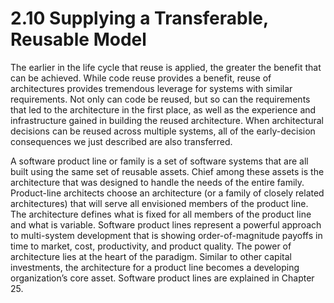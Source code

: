 2.10 Supplying a Transferable, Reusable Model
===

The earlier in the life cycle that reuse is applied, the greater the benefit that can be achieved. While code reuse provides a benefit, reuse of architectures provides tremendous leverage for systems with similar requirements. Not only can code be reused, but so can the requirements that led to the architecture in the first place, as well as the experience and infrastructure gained in building the reused architecture. When architectural decisions can be reused across multiple systems, all of the early-decision consequences we just described are also transferred.

A software product line or family is a set of software systems that are all built using the same set of reusable assets. Chief among these assets is the architecture that was designed to handle the needs of the entire family. Product-line architects choose an architecture (or a family of closely related architectures) that will serve all envisioned members of the product line. The architecture defines what is fixed for all members of the product line and what is variable. Software product lines represent a powerful approach to multi-system development that is showing order-of-magnitude payoffs in time to market, cost, productivity, and product quality. The power of architecture lies at the heart of the paradigm. Similar to other capital investments, the architecture for a product line becomes a developing organization’s core asset. Software product lines are explained in Chapter 25.